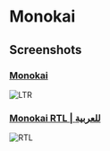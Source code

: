 # Monokai

## Screenshots

### [Monokai](Monokai)

![LTR](https://i.imgur.com/1nM5ESe.png)

### [Monokai RTL | للعربية](Monokai_(Right_To_Left))

![RTL](https://i.imgur.com/9zQi4MU.png)
